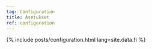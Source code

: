```yaml
---
tag: Configuration
title: Asetukset
ref: configuration
---
```


{% include posts/configuration.html lang=site.data.fi %}
